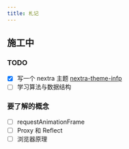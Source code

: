 ```yaml
---
title: 札记
---
```


## 施工中

### TODO

- [x] 写一个 nextra 主题 [nextra-theme-infp](https://github.com/yandif/nextra-theme-infp/)
- [ ] 学习算法与数据结构

### 要了解的概念

- [ ] requestAnimationFrame
- [ ] Proxy 和 Reflect
- [ ] 浏览器原理
